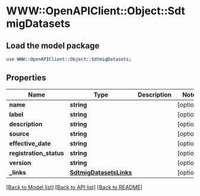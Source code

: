 # WWW::OpenAPIClient::Object::SdtmigDatasets

## Load the model package
```perl
use WWW::OpenAPIClient::Object::SdtmigDatasets;
```

## Properties
Name | Type | Description | Notes
------------ | ------------- | ------------- | -------------
**name** | **string** |  | [optional] 
**label** | **string** |  | [optional] 
**description** | **string** |  | [optional] 
**source** | **string** |  | [optional] 
**effective_date** | **string** |  | [optional] 
**registration_status** | **string** |  | [optional] 
**version** | **string** |  | [optional] 
**_links** | [**SdtmigDatasetsLinks**](SdtmigDatasetsLinks.md) |  | [optional] 

[[Back to Model list]](../README.md#documentation-for-models) [[Back to API list]](../README.md#documentation-for-api-endpoints) [[Back to README]](../README.md)



